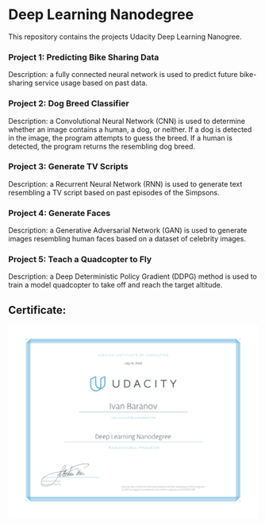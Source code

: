 # Deep Learning Nanodegree

This repository contains the projects Udacity Deep Learning Nanogree.

### Project 1: Predicting Bike Sharing Data
Description: a fully connected neural network is used to predict future bike-sharing service usage based on past data.

### Project 2: Dog Breed Classifier
Description: a Convolutional Neural Network (CNN) is used to determine whether an image contains a human, a dog, or neither. If a dog is detected in the image, the program attempts to guess the breed. If a human is detected, the program returns the resembling dog breed.

### Project 3: Generate TV Scripts
Description: a Recurrent Neural Network (RNN) is used to generate text resembling a TV script based on past episodes of the Simpsons.

### Project 4: Generate Faces
Description: a Generative Adversarial Network (GAN) is used to generate images resembling human faces based on a dataset of celebrity images.

### Project 5: Teach a Quadcopter to Fly
Description: a Deep Deterministic Policy Gradient (DDPG) method is used to train a model quadcopter to take off and reach the target altitude.


## Certificate:
![Screenshot](certificate.jpg)